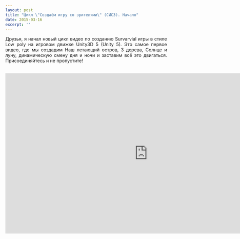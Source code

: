 ```yaml
---
layout: post
title: "Цикл \"Создаём игру со зрителями\" (СИСЗ). Начало"
date: 2015-03-16
excerpt: ''
---
```


<p style="text-align: justify;">Друзья, я начал новый цикл видео по созданию Survarvial игры в стиле Low poly на игровом движке Unity3D 5 (Unity 5). Это самое первое видео, где мы создадим Наш летающий остров, 3 дерева, Солнце и луну, динамическую смену дня и ночи и заставим всё это двигаться. Присоединяйтесь и не пропустите!</p>
&nbsp;

<iframe src="https://www.youtube.com/embed/5ZRfE0snu4o" width="885" height="500" frameborder="0" allowfullscreen="allowfullscreen"></iframe>